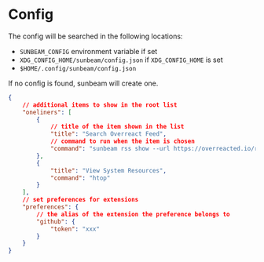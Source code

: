 # Config

The config will be searched in the following locations:

- `SUNBEAM_CONFIG` environment variable if set
- `XDG_CONFIG_HOME/sunbeam/config.json` if `XDG_CONFIG_HOME` is set
- `$HOME/.config/sunbeam/config.json`

If no config is found, sunbeam will create one.

```json
{
    // additional items to show in the root list
    "oneliners": [
        {
            // title of the item shown in the list
            "title": "Search Overreact Feed",
            // command to run when the item is chosen
            "command": "sunbeam rss show --url https://overreacted.io/rss.xml"
        },
        {
            "title": "View System Resources",
            "command": "htop"
        }
    ],
    // set preferences for extensions
    "preferences": {
        // the alias of the extension the preference belongs to
        "github": {
            "token": "xxx"
        }
    }
}
```

